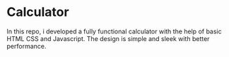 # Calculator
In this repo, i developed a fully functional calculator with the help of basic HTML CSS and Javascript. The design is simple and sleek with better performance.
